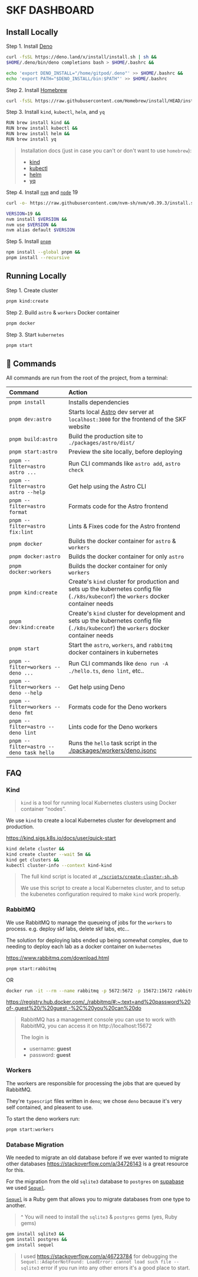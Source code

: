 # SKF DASHBOARD

## Install Locally

Step 1. Install [Deno](https://deno.land/manual@v1.30.3/getting_started/installation)

```sh
curl -fsSL https://deno.land/x/install/install.sh | sh &&
$HOME/.deno/bin/deno completions bash > $HOME/.bashrc &&

echo 'export DENO_INSTALL="/home/gitpod/.deno"' >> $HOME/.bashrc &&
echo 'export PATH="$DENO_INSTALL/bin:$PATH"' >> $HOME/.bashrc
```

Step 2. Install [Homebrew](https://brew.sh/)

```sh
curl -fsSL https://raw.githubusercontent.com/Homebrew/install/HEAD/install.sh
```

Step 3. Install `kind`, `kubectl`, `helm`, and `yq`

```sh
RUN brew install kind &&
RUN brew install kubectl &&
RUN brew install helm &&
RUN brew install yq
```

> Installation docs (just in case you can't or don't want to use `homebrew`):
> * [kind](https://kind.sigs.k8s.io/docs/user/quick-start#installation)
> * [kubectl](https://kubernetes.io/docs/tasks/tools/#kubectl)
> * [helm](https://helm.sh/docs/intro/install/)
> * [yq](https://github.com/mikefarah/yq/#install)

Step 4. Install [`nvm`](https://github.com/nvm-sh/nvm) and [`node`](https://nodejs.org/en/) 19

```sh
curl -o- https://raw.githubusercontent.com/nvm-sh/nvm/v0.39.3/install.sh | bash
```

```sh
VERSION=19 &&
nvm install $VERSION && 
nvm use $VERSION && 
nvm alias default $VERSION
```

Step 5. Install [`pnpm`](https://pnpm.io/installation)

```sh
npm install --global pnpm &&
pnpm install --recursive
```

## Running Locally

Step 1. Create cluster

```sh
pnpm kind:create
```

Step 2. Build `astro` & `workers` Docker container

```sh
pnpm docker
```

Step 3. Start `kubernetes`

```sh
pnpm start
```


## 🧞 Commands

All commands are run from the root of the project, from a terminal:

| Command                                  | Action                                                                                                                                 |
| :--------------------------------------- | :------------------------------------------------------------------------------------------------------------------------------------- |
| `pnpm install`                           | Installs dependencies                                                                                                                  |
| `pnpm dev:astro`                         | Starts local [Astro](https://astro.build/) dev server at `localhost:3000` for the frontend of the SKF website                          |
| `pnpm build:astro`                       | Build the production site to `./packages/astro/dist/`                                                                                  |
| `pnpm start:astro`                       | Preview the site locally, before deploying                                                                                             |
| `pnpm --filter=astro astro ...`          | Run CLI commands like `astro add`, `astro check`                                                                                       |
| `pnpm --filter=astro astro --help`       | Get help using the Astro CLI                                                                                                           |
| `pnpm --filter=astro format`             | Formats code for the Astro frontend                                                                                                    |
| `pnpm --filter=astro fix:lint`           | Lints & Fixes code for the Astro frontend                                                                                              |
| `pnpm docker`                            | Builds the docker container for `astro` & `workers`                                                                                    |
| `pnpm docker:astro`                      | Builds the docker container for only `astro`                                                                                           |
| `pnpm docker:workers`                    | Builds the docker container for only `workers`                                                                                         |
| `pnpm kind:create`                       | Create's `kind` cluster for production and sets up the kubernetes config file (`./k8s/kubeconf`) the `workers` docker container needs  |
| `pnpm dev:kind:create`                   | Create's `kind` cluster for development and sets up the kubernetes config file (`./k8s/kubeconf`) the `workers` docker container needs |
| `pnpm start`                             | Start the `astro`, `workers`, and `rabbitmq` docker containers in kubernetes                                                           |
| `pnpm --filter=workers -- deno ...`      | Run CLI commands like `deno run -A ./hello.ts`, `deno lint`, etc..                                                                     |
| `pnpm --filter=workers -- deno --help`   | Get help using Deno                                                                                                                    |
| `pnpm --filter=workers -- deno fmt`      | Formats code for the Deno workers                                                                                                      |
| `pnpm --filter=astro -- deno lint`       | Lints code for the Deno workers                                                                                                        |
| `pnpm --filter=astro -- deno task hello` | Runs the `hello` task script in the [./packages/workers/deno.jsonc](./packages/workers/deno.jsonc)                                     |

## FAQ
### Kind

> `kind` is a tool for running local Kubernetes clusters using Docker container “nodes”.

We use `kind` to create a local Kubernetes cluster for development and production.

https://kind.sigs.k8s.io/docs/user/quick-start

```sh
kind delete cluster &&
kind create cluster --wait 5m &&
kind get clusters &&
kubectl cluster-info --context kind-kind 
```
> The full kind script is located at [`./scripts/create-cluster-sh.sh`](./scripts/create-cluster-sh.sh).
> 
> We use this script to create a local Kubernetes cluster, 
> and to setup the kubenetes configuration required to make `kind` work properly.

### RabbitMQ

We use RabbitMQ to manage the queueing of jobs for the `workers` to process.
e.g. deploy skf labs, delete skf labs, etc...

The solution for deploying labs ended up being somewhat complex, 
due to needing to deploy each lab as a docker container on `kubernetes`

https://www.rabbitmq.com/download.html

```sh
pnpm start:rabbitmq
```

OR

```sh
docker run -it --rm --name rabbitmq -p 5672:5672 -p 15672:15672 rabbitmq:3.11-management
```

https://registry.hub.docker.com/_/rabbitmq/#:~:text=and%20password%20of-,guest%20/%20guest,-%2C%20you%20can%20do
> RabbitMQ has a management console you can use to work with RabbitMQ, you can access it on http://localhost:15672 
> 
> The login is 
> * username: **guest** 
> * password: **guest**

### Workers

The workers are responsible for processing the jobs that are queued by RabbitMQ. 

They're `typescript` files written in `deno`; we chose `deno` because it's very self contained, 
and pleasent to use.

To start the deno workers run:

```sh
pnpm start:workers
```

### Database Migration

We needed to migrate an old database before if we ever wanted to 
migrate other databases https://stackoverflow.com/a/34726143 is a great resource for this.

For the migration from the old `sqlite3` database to `postgres` on [supabase](https://supabase.com/) 
we used [`Sequel`](https://sequel.jeremyevans.net/).

[`Sequel`](https://sequel.jeremyevans.net/) is a Ruby gem that allows you to migrate databases from one type to another.

> ^ You will need to install the `sqlite3` & `postgres` gems (yes, Ruby gems)


```sh
gem install sqlite3 &&
gem install postgres &&
gem install sequel
```

> I used https://stackoverflow.com/a/46723784 for debugging the `Sequel::AdapterNotFound: LoadError: cannot load such file -- sqlite3` 
> error if you run into any other errors it's a good place to start.
>

<!-- ## Ingress / Sub-domain / Port Deploy

> If you haven't previously added the repo:

```sh
helm repo add ingress-nginx https://kubernetes.github.io/ingress-nginx &&
helm repo update &&

helm install ingress-nginx ingress-nginx/ingress-nginx \
    --set rbac.create=true \
    --set controller.publishService.enabled=true \
    --set controller.service.externalTrafficPolicy=Local \
    --set controller.setAsDefaultIngress=true \
    --set controller.extraArgs.default-ssl-certificate="default/securityknowledgeframework-labs.org"
``` -->


<!-- ## Convert from docker-compose to kubernetes

Install `kompose` ([docs](https://kubernetes.io/docs/tasks/configure-pod-container/translate-compose-kubernetes/#install-kompose))

```sh
brew install kompose
```

To convert a `docker-compose.yml` file you simply run `pnpm kompose` -->
